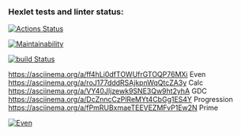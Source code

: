 ### Hexlet tests and linter status:
[![Actions Status](https://github.com/sadamara/java-project-lvl1/workflows/hexlet-check/badge.svg)](https://github.com/sadamara/java-project-lvl1/actions)

[![Maintainability](https://api.codeclimate.com/v1/badges/a99a88d28ad37a79dbf6/maintainability)](https://codeclimate.com/github/sadamara/java-project-lvl1)

[![build Status](https://github.com/sadamara/java-project-lvl1/workflows/build/badge.svg)](https://github.com/sadamara/java-project-lvl1/actions)

https://asciinema.org/a/ff4hLi0dfTOWUfrGTOQP76MXi Even
https://asciinema.org/a/roJ177dddRSAjkpnWqQtcZA3y Calc
https://asciinema.org/a/VY40JIjzewk9SNE3Qw9ht2yhA GDC
https://asciinema.org/a/DcZnncCzPlReMYt4CbGg1ES4Y Progression
https://asciinema.org/a/fPmRUBxmaeTEEVEZMFvP1Ew2N Prime

[![Even](https://asciinema.org/a/ff4hLi0dfTOWUfrGTOQP76MXi)](https://asciinema.org/a/ff4hLi0dfTOWUfrGTOQP76MXi)
